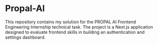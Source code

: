 # Propal-AI
This repository contains my solution for the PROPAL AI Frontend Engineering Internship technical task. The project is a Next.js application designed to evaluate frontend skills in building an authentication and settings dashboard.
